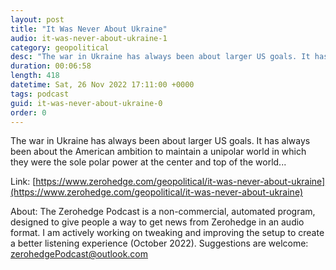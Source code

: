 ```yaml
---
layout: post
title: "It Was Never About Ukraine"
audio: it-was-never-about-ukraine-1
category: geopolitical
desc: "The war in Ukraine has always been about larger US goals. It has always been about the American ambition to maintain a unipolar world in which they were the sole polar power at the center and top of the world..."
duration: 00:06:58
length: 418
datetime: Sat, 26 Nov 2022 17:11:00 +0000
tags: podcast
guid: it-was-never-about-ukraine-0
order: 0
---
```

The war in Ukraine has always been about larger US goals. It has always been about the American ambition to maintain a unipolar world in which they were the sole polar power at the center and top of the world...

Link: [https://www.zerohedge.com/geopolitical/it-was-never-about-ukraine](https://www.zerohedge.com/geopolitical/it-was-never-about-ukraine)

About: The Zerohedge Podcast is a non-commercial, automated program, designed to give people a way to get news from Zerohedge in an audio format.  I am actively working on tweaking and improving the setup to create a better listening experience (October 2022).  Suggestions are welcome: [zerohedgePodcast@outlook.com](mailto:zerohedgePodcast@outlook.com)